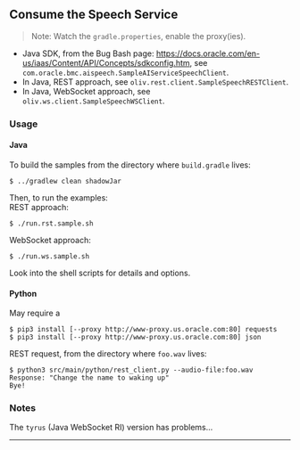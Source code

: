 ## Consume the Speech Service

> Note: Watch the `gradle.properties`, enable the proxy(ies).

- Java SDK, from the Bug Bash page: <https://docs.oracle.com/en-us/iaas/Content/API/Concepts/sdkconfig.htm>, see `com.oracle.bmc.aispeech.SampleAIServiceSpeechClient`. 
- In Java, REST approach, see `oliv.rest.client.SampleSpeechRESTClient`.
- In Java, WebSocket approach, see `oliv.ws.client.SampleSpeechWSClient`.

### Usage
#### Java
To build the samples from the directory where `build.gradle` lives:
```
$ ../gradlew clean shadowJar
```
Then, to run the examples:  
REST approach:
```
$ ./run.rst.sample.sh
```
WebSocket approach:
```
$ ./run.ws.sample.sh 
```

Look into the shell scripts for details and options.

#### Python
May require a 
```
$ pip3 install [--proxy http://www-proxy.us.oracle.com:80] requests
$ pip3 install [--proxy http://www-proxy.us.oracle.com:80] json
```
REST request, from the directory where `foo.wav` lives:
```
$ python3 src/main/python/rest_client.py --audio-file:foo.wav
Response: "Change the name to waking up"
Bye!
```

### Notes
The `tyrus` (Java WebSocket RI) version has problems...

---
